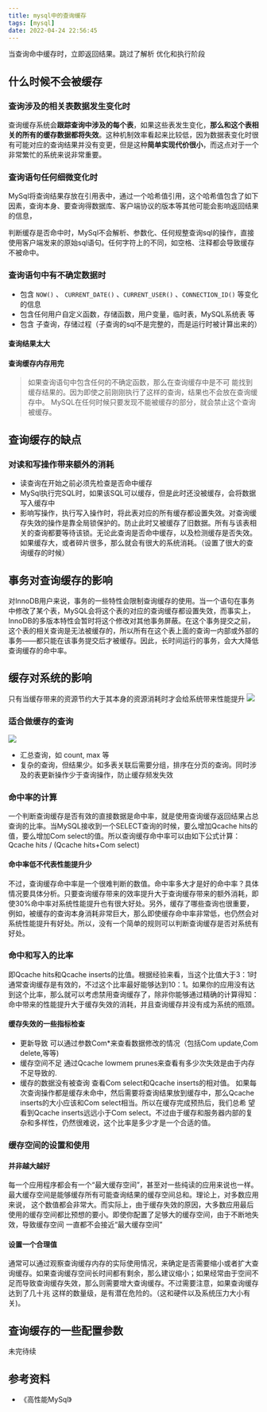```yaml
---
title: mysql中的查询缓存
tags: [mysql]
date: 2022-04-24 22:56:45
---
```


当查询命中缓存时，立即返回结果。跳过了解析 优化和执行阶段

## 什么时候不会被缓存

### 查询涉及的相关表数据发生变化时

查询缓存系统会**跟踪查询中涉及的每个表**，如果这些表发生变化，**那么和这个表相关的所有的缓存数据都将失效**。这种机制效率看起来比较低，因为数据表变化时很有可能对应的查询结果并没有变更，但是这种**简单实现代价很小**，而这点对于一个非常繁忙的系统来说非常重要。

### 查询语句任何细微变化时
MySql将查询结果存放在引用表中，通过一个哈希值引用，这个哈希值包含了如下因素，查询本身、要查询得数据库、客户端协议的版本等其他可能会影响返回结果的信息，

判断缓存是否命中时，MySql不会解析、参数化、任何规整查询sql的操作，直接使用客户端发来的原始sql语句。任何字符上的不同，如空格、注释都会导致缓存不被命中。


### 查询语句中有不确定数据时

- 包含 `NOW()` 、 `CURRENT_DATE()` 、`CURRENT_USER()` 、`CONNECTION_ID()` 等变化的信息
- 包含任何用户自定义函数，存储函数，用户变量，临时表，MySQL系统表 等
- 包含 子查询，存储过程（子查询的sql不是完整的，而是运行时被计算出来的）

#### 查询结果太大
#### 查询缓存内存用完

> 如果查询语句中包含任何的不确定函数，那么在查询缓存中是不可 能找到缓存结果的。因为即使之前刚刚执行了这样的查询，结果也不会放在查询缓存中。 MySQL在任何时候只要发现不能被缓存的部分，就会禁止这个查询被缓存。

## 查询缓存的缺点

### 对读和写操作带来额外的消耗

- 读查询在开始之前必须先检查是否命中缓存
- MySql执行完SQL时，如果该SQL可以缓存，但是此时还没被缓存，会将数据写入缓存中
- 影响写操作，执行写入操作时，将此表对应的所有缓存都设置失效。对查询缓存失效的操作是靠全局锁保护的。防止此时又被缓存了旧数据。所有与该表相关的查询都要等待该锁。无论此查询是否命中缓存，以及检测缓存是否失效。 如果缓存大，或者碎片很多，那么就会有很大的系统消耗。（设置了很大的查询缓存的时候）

## 事务对查询缓存的影响

对InnoDB用户来说，事务的一些特性会限制查询缓存的使用。当一个语句在事务中修改了某个表，MySQL会将这个表的对应的查询缓存都设置失效，而事实上，InnoDB的多版本特性会暂时将这个修改对其他事务屏蔽。在这个事务提交之前，这个表的相关查询是无法被缓存的，所以所有在这个表上面的查询一内部或外部的事务——都只能在该事务提交后才被缓存。因此，长时间运行的事务，会大大降低查询缓存的命中率。

## 缓存对系统的影响

只有当缓存带来的资源节约大于其本身的资源消耗时才会给系统带来性能提升
![](/images/20220425234334080_27422.png)


### 适合做缓存的查询

![](/images/20220425235204076_19138.png)
- 汇总查询，如 count, max 等
- 复杂的查询，但结果少。如多表关联后需要分组，排序在分页的查询。同时涉及的表更新操作少于查询操作，防止缓存频发失效

### 命中率的计算

一个判断查询缓存是否有效的直接数据是命中率，就是使用查询缓存返回结果占总查询的比率。当MySQL接收到一个SELECT查询的时候，要么增加Qcache hits的值，要么增加Com select的值。所以查询缓存命中率可以由如下公式计算：Qcache hits / (Qcache hits+Com select)

#### 命中率低不代表性能提升少

不过，查询缓存命中率是一个很难判断的数值。命中率多大才是好的命中率？具体情况要具体分析。只要查询缓存带来的效率提升大于查询缓存带来的额外消耗，即使30%命中率对系统性能提升也有很大好处。另外，缓存了哪些查询也很重要，例如，被缓存的查询本身消耗非常巨大，那么即使缓存命中率非常低，也仍然会对系统性能提升有好处。所以，没有一个简单的规则可以判断查询缓存是否对系统有好处。


### 命中和写入的比率
即Qcache hits和Qcache inserts的比值。根据经验来看，当这个比值大于3：1时通常查询缓存是有效的，不过这个比率最好能够达到10：1。如果你的应用没有达到这个比率，那么就可以考虑禁用查询缓存了，除非你能够通过精确的计算得知：命中带来的性能提升大于缓存失效的消耗，并且查询缓存并没有成为系统的瓶颈。


#### 缓存失效的一些指标检查

- 更新导致
  可以通过参数Com*来查看数据修改的情况（包括Com update,Com delete,等等)
- 缓存空间不足
通过Qcache lowmem prunes来查看有多少次失效是由于内存不足导致的.
- 缓存的数据没有被查询
  查看Com select和Qcache inserts的相对值。
  如果每次查询操作都是缓存未命中，然后需要将查询结果放到缓存中，那么Qcache inserts的大小应该和Com select相当。所以在缓存完成预热后，我们总希    望看到Qcache inserts远远小于Com select。不过由于缓存和服务器内部的复杂和多样性，仍然很难说，这个比率是多少才是一个合适的值。

### 缓存空间的设置和使用

#### 并非越大越好
每一个应用程序都会有一个“最大缓存空间”，甚至对一些纯读的应用来说也一样。最大缓存空间是能够缓存所有可能查询结果的缓存空间总和。理论上，对多数应用来说， 这个数值都会非常大。而实际上，由于缓存失效的原因，大多数应用最后使用的缓存空间都比预想的要小。即使你配置了足够大的缓存空间，由于不断地失效，导致缓存空间 一直都不会接近“最大缓存空间”

#### 设置一个合理值
通常可以通过观察查询缓存内存的实际使用情况，来确定是否需要缩小或者扩大查询缓存。如果查询缓存空间长时间都有剩余，那么建议缩小；如果经常由于空间不足而导致查询缓存失效，那么则需要增大查询缓存。不过需要注意，如果查询缓存达到了几十兆 这样的数量级，是有潜在危险的。（这和硬件以及系统压力大小有关)。


## 查询缓存的一些配置参数
未完待续

## 参考资料

- 《高性能MySql》
    